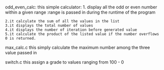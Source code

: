 odd_even_calc:
	this simple calculator:
	1. display all the odd or even number within a given range
	  :range is passed in during the runtime of the program
	
	2.it calculate the sum of all the values in the list
	3.it displays the total number of values
	4.it displays the number of iteration before generated value
	5.it calculate the product of the listed value if the number overflows 		0 is returned.


max_calc.c
	this simply calculate the maximum number among the three value passed in

switch.c
	this assign a grade to values ranging from 100 - 0
